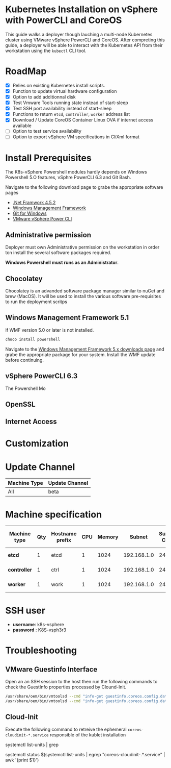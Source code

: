 Kubernetes Installation on vSphere with PowerCLI and CoreOS
===
This guide walks a deployer though lauching a multi-node Kubernetes cluster using VMware vSphere PowerCLI and CoreOS. After compreting this guide, a deployer will be able to interact with the Kubernetes API from their workstation using the `kubectl` CLI tool.

# RoadMap

* [x] Relies on existing Kubernetes install scripts.
* [x] Function to update virtual hardware configuration
* [x] Option to add additionnal disk
* [x] Test Vmware Tools running state instead of start-sleep
* [x] Test SSH port availability instead of start-sleep
* [x] Functions to return `etcd`, `controller`, `worker` address list
* [x] Download / Update CoreOS Container Linux OVA if internet access available
* [ ] Option to test service availability
* [ ] Option to export vSphere VM specifications in CliXml format

# Install Prerequisites

The K8s-vSphere Powershell modules hardly depends on Windows Powershell 5.O features, vSphre PowerCLI 6.3 and Git Bash.

Navigate to the following download page to grabe the appropriate software pages

* [.Net Framwork 4.5.2](https://support.microsoft.com/en-us/help/2901907/microsoft-.net-framework-4.5.2-offline-installer-for-windows-server-2012-r2,-windows-8.1,-windows-server-2012,-windows-8,-windows-server-2008-r2-sp1,-windows-7-sp1,-windows-server-2008-sp2,-and-windows-vista-sp2)
* [Windows Management Framework](https://msdn.microsoft.com/en-us/powershell/wmf/5.1/release-notes)
* [Git for Windows](https://git-for-windows.github.io/)
* [VMware vSphere Power CLI](https://code.vmware.com/web/dp/tool/vsphere_powercli/6.5)

## Administrative permission
Deployer must own Administrative permission on the workstation in order ton install the several software packages required. 

**Windows Powershell must runs as an Administrator**. 

## Chocolatey

Chocolatey is an advanded software package manager similar to nuGet and brew (MacOS).
It will be used to install the various software pre-requisites to run the deployment scritps

## Windows Management Framework 5.1



If WMF version 5.0 or later is not installed.

```powershell
choco install powershell
```

Navigate to the [Windows Management Framework 5.x downloads page]() and grabe the appropriate package for your system. Install the WMF update before continuing. 


## vSphere PowerCLI 6.3

The Powershell Mo

## OpenSSL

## Internet Access

# Customization

# Update Channel

Machine Type | Update Channel
------------ | --------------
All          | beta

# Machine specification

Machine type   | Qty | Hostname prefix | CPU | Memory | Subnet      | Subnet CIDR | Ip start from | Default Gateway | Additionnal Disk | DNS Servers 
-------------- | --- | --------------- | --- | ------ | ----------- | ----------- | ------------- | --------------- | ---------------- | -----------
**etcd**       | 1   | etcd            | 1   | 1024   | 192.168.1.0 | 24          | 50            | 192.168.1.254   | 4GB, 5GB 6GB     |
**controller** | 1   | ctrl            | 1   | 1024   | 192.168.1.0 | 24          | 100           | 192.168.1.254   | 4GB, 5GB 6GB     |
**worker**     | 1   | work            | 1   | 1024   | 192.168.1.0 | 24          | 200           | 192.168.1.254   | 4GB, 5GB 6GB     |

# SSH user

* **username**: k8s-vsphere
* **password** : K8S-vsph3r3


# Troubleshooting

## VMware Guestinfo Interface 
Open an an SSH session to the host then run the following commands to check the GuestInfo properties processed by Clound-Init.

```bash
/usr/share/oem/bin/vmtoolsd --cmd "info-get guestinfo.coreos.config.data"
/usr/share/oem/bin/vmtoolsd --cmd "info-get guestinfo.coreos.config.data.encoding"
```

## Cloud-Init

Execute the following command to retreive the ephemeral `coreos-cloudinit-*.service` responsible of the kublet installation

systemctl list-units | grep

systemctl status $(systemctl list-units | egrep "coreos\-cloudinit\-.*\.service" | awk '{print $1}')


